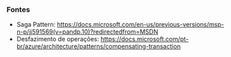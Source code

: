 ### Fontes

- Saga Pattern: https://docs.microsoft.com/en-us/previous-versions/msp-n-p/jj591569(v=pandp.10)?redirectedfrom=MSDN
- Desfazimento de operações:
https://docs.microsoft.com/pt-br/azure/architecture/patterns/compensating-transaction
  